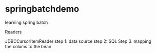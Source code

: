 # springbatchdemo
learning spring batch


Readers

JDBCCursorItemReader
  step 1: data source
  step 2: SQL
  Step 3: mapping the colums to the bean
